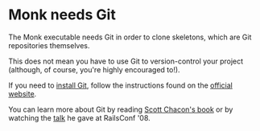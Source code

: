 # Monk needs Git #

The Monk executable needs Git in order to clone skeletons, which are Git repositories themselves.

This does not mean you have to use Git to version-control your project (although, of course, you're highly encouraged to!).

If you need to [install Git](http://git-scm.com/download), follow the instructions found on the [official website](http://git-scm.com).

You can learn more about Git by reading [Scott Chacon's book](http://progit.org/book) or by watching the [talk](http://www.gitcasts.com/posts/railsconf-git-talk) he gave at RailsConf '08.
